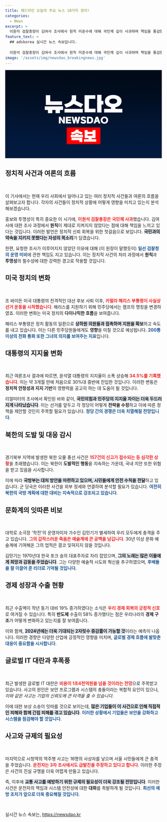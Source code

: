 ```yaml
---
title: 헤드라인 오늘의 주요 뉴스 10가지 정리!
categories:
  - News
excerpt: >
  이원석 검찰총장이 김여사 조사에서 원칙 미준수에 대해 국민께 깊이 사과하며 책임을 통감했다. 이날 발언은 권력층 특혜 논란을 일으키며 화제를 모은다.
feature_text: >
  ## adskorea 실시간 뉴스 속보입니다.

  이원석 검찰총장이 김여사 조사에서 원칙 미준수에 대해 국민께 깊이 사과하며 책임을 통감했다. 이날 발언은 권력층 특혜 논란을 일으키며 화제를 모은다.
image: '/assets/img/newsdao_breakingnews.jpg'
---
```


<p><img src="/assets/img/newsdao_breakingnews.jpg" alt="adskorea 속보" /></p>

<h2 data-ke-size="size26">정치적 사건과 여론의 흐름</h2>

<p data-ke-size="size16">&nbsp;</p>

<p>이 기사에서는 현재 우리 사회에서 일어나고 있는 여러 정치적 사건들과 여론의 흐름을 살펴보고자 합니다. 각자의 사건들이 정치적 상황에 어떻게 영향을 미치고 있는지 분석해보겠습니다. </p>

<p>홍보와 투명성이 특히 중요한 이 시기에, <b><span style="color: #ee2323;">이원석 검찰총장은 국민께 사과</span></b>했습니다. 김여사에 대한 조사 과정에서 <strong>원칙</strong>이 제대로 지켜지지 않았다는 점에 대해 책임을 느끼고 있다는 것입니다. 이러한 발언은 정치적 신뢰 회복을 위한 첫걸음으로 보입니다. <b><span style="background-color: #21538527;">국민과의 약속을 지키지 못했다는 자성의 목소리</span></b>가 담겼습니다. </p>

<p>한편, 요청한 조사가 이루어지지 않았던 이유에 대해 (이 원장이 말했듯이) <b><span style="color: #1a5490;">일선 검찰청의 운영 미비</span></b>에 관한 책임도 지고 있습니다. 이는 정치적 사건의 처리 과정에서 <strong>원칙</strong>과 <strong>투명성</strong>의 필수성에 대한 강력한 경고로 작용할 것입니다.</p>

<h2 data-ke-size="size26">미국 정치의 변화</h2>

<p data-ke-size="size16">&nbsp;</p>

<p>조 바이든 미국 대통령의 전격적인 대선 후보 사퇴 이후, <b><span style="color: #ee2323;">카멀라 해리스 부통령이 사실상 선거 운동을 시작했습니다</span></b>. 해리스를 지원하기 위해 민주당에서는 캠프의 명칭을 변경하였죠. 이러한 변화는 미국 정치의 <strong>다이나믹한 흐름</strong>을 보여줍니다. </p>

<p>해리스 부통령은 정치 활동의 일환으로 <b><span style="background-color: #21538527;">상하원 의원들과 접촉하며 지원을 확보</span></b>하고 속도를 내고 있습니다. 이는 다른 민주당원들에게도 <strong>영향</strong>을 미칠 것으로 예상됩니다. <b><span style="color: #1a5490;">200통 이상의 전화 통화 또한 그녀의 의지를 보여주는 지표</span></b>입니다.</p>

<h2 data-ke-size="size26">대통령의 지지율 변화</h2>

<p data-ke-size="size16">&nbsp;</p>

<p>최근 여론조사 결과에 따르면, 윤석열 대통령의 지지율이 소폭 상승해 <b><span style="color: #ee2323;">34.5%를 기록했습니다</span></b>. 이는 약 3개월 만에 처음으로 30%대 중반에 진입한 것입니다. 이러한 변동은 <strong>정치적 안정성과 지지 기반</strong>의 영향력을 공고히 하는 데 도움이 될 것입니다. </p>

<p>리얼미터의 조사에서 확인된 바와 같이, <b><span style="background-color: #21538527;">국민의힘과 민주당의 지지율 차이는 더욱 두드러지게 나타났습니다</span></b>. 이는 선거를 앞두고 각 정당이 어떻게 <strong>전략을 수정</strong>하고 이에 따른 정책을 제안할 것인지 주목할 필요가 있습니다. <b><span style="color: #1a5490;">정당 간의 경쟁은 더욱 치열해질 전망입니다</span></b>.</p>

<h2 data-ke-size="size26">북한의 도발 및 대응 감시</h2>

<p data-ke-size="size16">&nbsp;</p>

<p>경기북부 지역에 발생한 북한 오물 풍선 사건은 <b><span style="color: #ee2323;">157건의 신고가 접수되는 등 심각한 상황</span></b>을 초래했습니다. 이는 북한이 <strong>도발적인 행동</strong>을 지속하는 가운데, 국내 치안 또한 위협을 받고 있음을 시사합니다. </p>

<p>이에 따라 <b><span style="background-color: #21538527;">국방부는 대처 방안을 마련하고 있으며, 시민들에게 안전 수칙을 전달</span></b>하고 있습니다. 군 당국은 이러한 사건을 외부 정세와 연결하여 분석할 필요가 있습니다. <b><span style="color: #1a5490;">여전히 북한의 국방 계획에 대한 <strong>대비</strong>는 지속적으로 강조되고 있습니다</span></b>.</p>

<h2 data-ke-size="size26">문화계의 잇따른 비보</h2>

<p data-ke-size="size16">&nbsp;</p>

<p>대학로 소극장 '학전'의 운영자이자 가수인 김민기가 별세하여 우리 모두에게 충격을 주고 있습니다. <b><span style="color: #ee2323;">그의 갑작스러운 죽음은 예술계에 큰 공백을 남깁니다</span></b>. 30년 이상 문화 예술계에 기여해온 그의 업적은 결코 잊혀지지 않을 것입니다. </p>

<p>김민기는 1970년대 한국 포크 송의 대표주자로 자리 잡았으며, <b><span style="background-color: #21538527;">그의 노래는 많은 이들에게 희망과 감동을 주었습니다</span></b>. 그는 다양한 예술적 시도와 혁신을 추구하였으며, <b><span style="color: #1a5490;">후배들을 잘 이끌어 준 리더로 기억될 것입니다</span></b>.</p>

<h2 data-ke-size="size26">경제 성장과 수출 현황</h2>

<p data-ke-size="size16">&nbsp;</p>

<p>최근 수출액이 작년 동기 대비 19% 증가하였다는 소식은 <b><span style="color: #ee2323;">우리 경제 회복의 긍정적 신호</span></b>로 여겨질 수 있습니다. 특히 <strong>반도체</strong> 수출이 58% 증가했다는 점은 우리나라의 <strong>경제 구조</strong>가 어떻게 변화하고 있는지를 잘 보여줍니다. </p>

<p>이와 함께, <b><span style="background-color: #21538527;">2024년에는 더욱 기대되는 2자릿수 증감률이 가능할 것</span></b>이라는 예측이 나옵니다. 이러한 경향은 다양한 산업에 긍정적인 영향을 미치며, <b><span style="color: #1a5490;">글로벌 경제 흐름에 발맞춘 대응이 중요함을 시사합니다</span></b>.</p>

<h2 data-ke-size="size26">글로벌 IT 대란과 후폭풍</h2>

<p data-ke-size="size16">&nbsp;</p>

<p>최근 발생한 글로벌 IT 대란은 <b><span style="color: #ee2323;">비용이 1조4천억원을 넘을 것이라는 전망</span></b>으로 주목받고 있습니다. 사고의 원인은 보안 프로그램과 시스템의 충돌이라는 복합적 요인이 있으나, <em>이와 같은 사고는 기업의 신뢰도에 큰 타격을 줄 수 있습니다</em>. </p>

<p>이에 대한 보상 소송이 잇따를 것으로 보이는데, <b><span style="background-color: #21538527;">많은 기업들이 이 사건으로 인해 직접적인 피해와 함께 간접 피해를 겪고 있습니다</span></b>. <b><span style="color: #1a5490;">이러한 상황에서 기업들은 보안을 강화하고 시스템을 점검해야 할 것입니다</span></b>. </p>

<h2 data-ke-size="size26">사고와 규제의 필요성</h2>

<p data-ke-size="size16">&nbsp;</p>

<p>마지막으로 시청역의 역주행 사고는 16명의 사상자를 낳으며 서울 시민들에게 큰 충격을 주었습니다. <b><span style="color: #ee2323;">운전자는 3차 조사에서도 급발진을 주장하고 있다고 합니다</span></b>. 이러한 주장은 사건의 진실 규명을 더욱 어렵게 만들고 있습니다. </p>

<p>즉, 이후에 <b><span style="background-color: #21538527;">교통 사고를 예방하기 위한 규제의 필요성이 더욱 강조될 전망입니다</span></b>. 이러한 사건은 운전자의 책임과 시스템 안전성에 대한 <strong>대화</strong>를 촉발하게 될 것입니다. <b><span style="color: #1a5490;">최선의 예방 조치가 앞으로 더욱 중요해질 것입니다</span></b>.</p>

<p data-ke-size="size16">&nbsp;</p>
실시간 뉴스 속보는, <a href="https://newsdao.kr" rel="dofollow">https://newsdao.kr</a>


